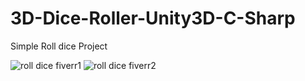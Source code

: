 # 3D-Dice-Roller-Unity3D-C-Sharp
Simple Roll dice Project

![roll dice fiverr1](https://user-images.githubusercontent.com/10691766/29242393-99b0cf24-7fae-11e7-84fb-38964ad7651a.jpg)
![roll dice fiverr2](https://user-images.githubusercontent.com/10691766/29242394-99b7d116-7fae-11e7-9afd-1755d4dbb73e.jpg)
